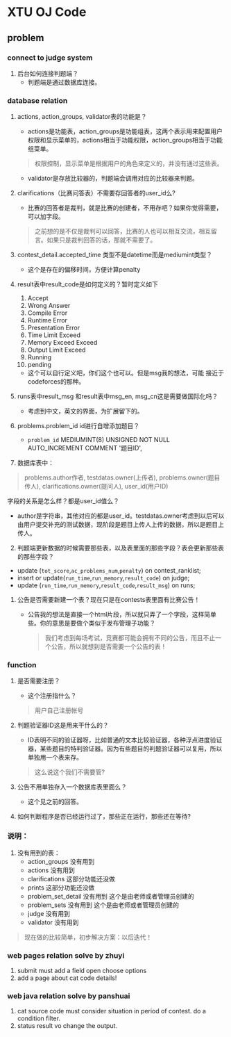# XTU OJ Code
## problem 
### connect to judge system
 1. 后台如何连接判题端？
    * 判题端是通过数据库连接。

### database relation
1.  actions, action_groups, validator表的功能是？
    * actions是功能表，action_groups是功能组表，这两个表示用来配置用户权限和显示菜单的，actions相当于功能权限，action_groups相当于功能组菜单。
     > 权限控制，显示菜单是根据用户的角色来定义的，并没有通过这些表。

    * validator是存放比较器的，判题端会调用对应的比较器来判题。
2.  clarifications（比赛问答表）不需要存回答者的user_id么?
    * 比赛的回答者是裁判，就是比赛的创建者，不用存吧？如果你觉得需要，可以加字段。
    > 之前想的是不仅是裁判可以回答，比赛的人也可以相互交流，相互留言。如果只是裁判回答的话，那就不需要了。
3.  contest_detail.accepted_time 类型不是datetime而是mediumint类型？
    * 这个是存在的偏移时间，方便计算penalty

4.  result表中result_code是如何定义的？暂时定义如下
    1. Accept
    2. Wrong Answer
    3. Compile Error
    4. Runtime Error
    5. Presentation Error
    6. Time Limit Exceed
    7. Memory Exceed Exceed
    8. Output Limit Exceed
    9. Running
    10. pending

    * 这个可以自行定义吧，你们这个也可以。但是msg我的想法，可能 接近于codeforces的那种。

5.  runs表中result_msg 和result表中msg_en, msg_cn这是需要做国际化吗？

    * 考虑到中文，英文的界面，为扩展留下的。

6.  problems.problem_id id进行自增添加题目？

    *  `problem_id` MEDIUMINT(8) UNSIGNED NOT NULL AUTO_INCREMENT COMMENT '题目ID',

7.  数据库表中：
> problems.author作者,
> testdatas.owner(上传者),
> problems.owner(题目传人),
> clarifications.owner(提问人),
> user_id(用户ID)

字段的关系是怎么样？都是user_id值么？
* author是字符串，其他对应的都是user_id。testdatas.owner考虑到以后可以由用户提交补充的测试数据，现阶段是题目上传人上传的数据，所以是题目上传人。

2. 判题端更新数据的时候需要那些表，以及表里面的那些字段？表会更新那些表的那些字段？
* update (`tot_score`,`ac_problems_num`,`penalty`) on contest_ranklist;
* insert or update(`run_time`,`run_memory`,`result_code`) on judge;
* update (`run_time`,`run_memory`,`result_code`,`result_msg`) on runs;


1. 公告是否需要新建一个表？现在只是在contests表里面有比赛公告！
   * 公告我的想法是直接一个html片段，所以就只弄了一个字段，这样简单些。你的意思是要做个类似于发布管理子功能？

     > 我们考虑到每场考试，竞赛都可能会拥有不同的公告，而且不止一个公告，所以就想到是否需要一个公告的表！


### function
1.  是否需要注册？
    * 这个注册指什么？
     > 用户自己注册帐号

2.  判题验证器ID这是用来干什么的？
    * ID表明不同的验证器呀，比如普通的文本比较验证器，各种浮点进度验证器，某些题目的特判验证器。因为有些题目的判题验证器可以复用，所以单独用一个表来存。
     > 这么说这个我们不需要管?

3.  公告不用单独存入一个数据库表里面么？
    * 这个见之前的回答。

4.  如何判断程序是否已经运行过了，那些正在运行，那些还在等待?

### 说明：
1.  没有用到的表：
    * action_groups 没有用到
    * actions 没有用到
    * clarifications 这部分功能还没做
    * prints 这部分功能还没做
    * problem_set_detail 没有用到 这个是由老师或者管理员创建的 
    * problem_sets 没有用到 这个是由老师或者管理员创建的 
    * judge 没有用到
    * validator 没有用到

> 现在做的比较简单，初步解决方案：以后迭代！

### web pages relation solve by zhuyi
1. submit must add a field open choose options
2. add a page about cat code details!

### web java relation solve by panshuai
1. cat source code must consider situation in period of contest. do a condition filter.
2. status result vo change the output.

